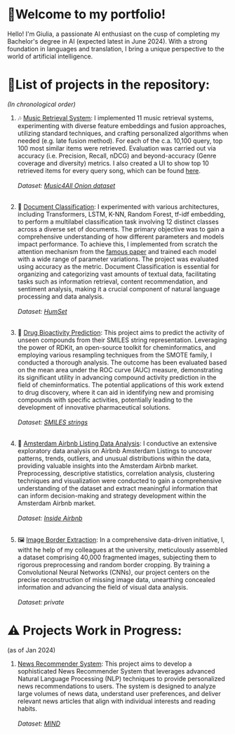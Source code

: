 # 👋Welcome to my portfolio!
Hello! I'm Giulia, a passionate AI enthusiast on the cusp of completing my Bachelor's degree in AI (expected latest in June 2024). With a strong foundation in languages and translation, I bring a unique perspective to the world of artificial intelligence. <br>

# 📝List of projects in the repository:
*(In chronological order)*
1. 🎶 [Music Retrieval System](https://github.com/Giuliasdfghjk/Portfolio/tree/main/Music_Retrieval_System): I implemented 11 music retrieval systems, experimenting with diverse feature embeddings and fusion approaches, utilizing standard techniques, and crafting personalized algorithms when needed (e.g. late fusion method). For each of the c.a. 10,100 query, top 100 most similar items were retrieved. Evaluation was carried out via accuracy (i.e. Precision, Recall, nDCG) and beyond-accuracy (Genre coverage and diversity) metrics. I also created a UI to show top 10 retrieved items for every query song, which can be found [here](https://multimediasearch-ui-5sbvf4gb6xjzgnewswoa9w.streamlit.app/).<br> <br>*Dataset: [Music4All Onion dataset](https://dl.acm.org/doi/abs/10.1145/3511808.3557656)* <br><br>


2. 📄 [Document Classification](https://github.com/Giuliasdfghjk/Portfolio/tree/main/Document_Classification): I experimented with various architectures, including Transformers, LSTM, K-NN, Random Forest, tf-idf embedding, to perform a multilabel classification task involving 12 distinct classes across a diverse set of documents. The primary objective was to gain a comprehensive understanding of how different parameters and models impact performance. To achieve this, I implemented from scratch the attention mechanism from the [famous paper](https://arxiv.org/abs/1706.03762) and trained each model with a wide range of parameter variations. The project was evaluated using accuracy as the metric. Document Classification is essential for organizing and categorizing vast amounts of textual data, facilitating tasks such as information retrieval, content recommendation, and sentiment analysis, making it a crucial component of natural language processing and data analysis. <br> <br> *Dataset: [HumSet](https://blog.thedeep.io/humset/)*<br><br>

3. 💊 [Drug Bioactivity Prediction](https://github.com/Giuliasdfghjk/Portfolio/tree/main/Drug_Activity_Prediction): This project aims to predict the activity of unseen compounds from their SMILES string representation. Leveraging the power of RDKit, an open-source toolkit for cheminformatics, and employing various resampling techniques from the SMOTE family, I conducted a thorough analysis. The outcome has been evaluated based on the mean area under the ROC curve (AUC) measure, demonstrating its significant utility in advancing compound activity prediction in the field of cheminformatics. The potential applications of this work extend to drug discovery, where it can aid in identifying new and promising compounds with specific activities, potentially leading to the development of innovative pharmaceutical solutions.
<br><br> *Dataset: [SMILES strings](https://github.com/Giuliasdfghjk/Portfolio/tree/main/Drug_Activity_Prediction/data)* <br><br>

4. 🏨 [Amsterdam Airbnb Listing Data Analysis](https://github.com/Giuliasdfghjk/Portfolio/tree/main/Airbnb_Data_Analysis): I conductive an extensive exploratory data analysis on Airbnb Amsterdam Listings to uncover patterns, trends, outliers, and unusual distributions within the data, providing valuable insights into the Amsterdam Airbnb market. Preprocessing, descriptive statistics, correlation analysis, clustering techniques and visualization were conducted to gain a comprehensive understanding of the dataset and extract meaningful information that can inform decision-making and strategy development within the Amsterdam Airbnb market.
<br><br> *Dataset: [Inside Airbnb](http://insideairbnb.com/get-the-data/)* <br><br>


5. 🖼️ [Image Border Extraction](https://github.com/Giuliasdfghjk/Portfolio/tree/main/Image_Extraction-SimpleCNN): In a comprehensive data-driven initiative, I, witht he help of my colleagues at the university, meticulously assembled a dataset comprising 40,000 fragmented images, subjecting them to rigorous preprocessing and random border cropping. By training a Convolutional Neural Networks (CNNs), our project centers on the precise reconstruction of missing image data, unearthing concealed information and advancing the field of visual data analysis.
   <br><br> *Dataset: private*

# ⚠️ Projects Work in Progress:
(as of Jan 2024)
1. [News Recommender System](https://github.com/Giuliasdfghjk/Portfolio/tree/main/News_Recommendation_System): This project aims to develop a sophisticated News Recommender System that leverages advanced Natural Language Processing (NLP) techniques to provide personalized news recommendations to users. The system is designed to analyze large volumes of news data, understand user preferences, and deliver relevant news articles that align with individual interests and reading habits. 
<br><br> *Dataset: [MIND](https://msnews.github.io/)*
